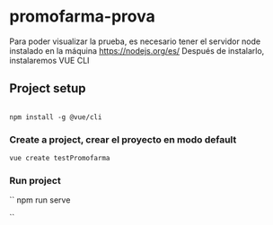 # promofarma-prova
Para poder visualizar la prueba, es necesario tener el servidor node instalado en la máquina
https://nodejs.org/es/
Después de instalarlo, instalaremos VUE CLI
## Project setup
```

npm install -g @vue/cli

```

### Create a project, crear el proyecto en modo default
```
vue create testPromofarma
```

### Run project
``
npm run serve

``
